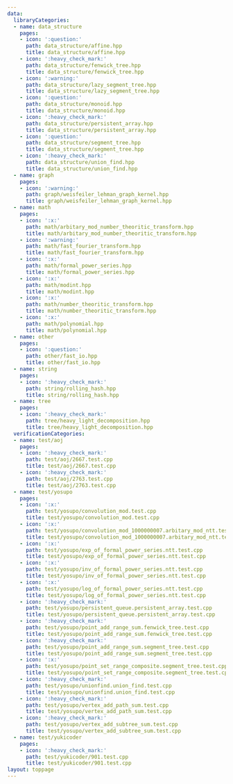```yaml
---
data:
  libraryCategories:
  - name: data_structure
    pages:
    - icon: ':question:'
      path: data_structure/affine.hpp
      title: data_structure/affine.hpp
    - icon: ':heavy_check_mark:'
      path: data_structure/fenwick_tree.hpp
      title: data_structure/fenwick_tree.hpp
    - icon: ':warning:'
      path: data_structure/lazy_segment_tree.hpp
      title: data_structure/lazy_segment_tree.hpp
    - icon: ':question:'
      path: data_structure/monoid.hpp
      title: data_structure/monoid.hpp
    - icon: ':heavy_check_mark:'
      path: data_structure/persistent_array.hpp
      title: data_structure/persistent_array.hpp
    - icon: ':question:'
      path: data_structure/segment_tree.hpp
      title: data_structure/segment_tree.hpp
    - icon: ':heavy_check_mark:'
      path: data_structure/union_find.hpp
      title: data_structure/union_find.hpp
  - name: graph
    pages:
    - icon: ':warning:'
      path: graph/weisfeiler_lehman_graph_kernel.hpp
      title: graph/weisfeiler_lehman_graph_kernel.hpp
  - name: math
    pages:
    - icon: ':x:'
      path: math/arbitary_mod_number_theoritic_transform.hpp
      title: math/arbitary_mod_number_theoritic_transform.hpp
    - icon: ':warning:'
      path: math/fast_fourier_transform.hpp
      title: math/fast_fourier_transform.hpp
    - icon: ':x:'
      path: math/formal_power_series.hpp
      title: math/formal_power_series.hpp
    - icon: ':x:'
      path: math/modint.hpp
      title: math/modint.hpp
    - icon: ':x:'
      path: math/number_theoritic_transform.hpp
      title: math/number_theoritic_transform.hpp
    - icon: ':x:'
      path: math/polynomial.hpp
      title: math/polynomial.hpp
  - name: other
    pages:
    - icon: ':question:'
      path: other/fast_io.hpp
      title: other/fast_io.hpp
  - name: string
    pages:
    - icon: ':heavy_check_mark:'
      path: string/rolling_hash.hpp
      title: string/rolling_hash.hpp
  - name: tree
    pages:
    - icon: ':heavy_check_mark:'
      path: tree/heavy_light_decomposition.hpp
      title: tree/heavy_light_decomposition.hpp
  verificationCategories:
  - name: test/aoj
    pages:
    - icon: ':heavy_check_mark:'
      path: test/aoj/2667.test.cpp
      title: test/aoj/2667.test.cpp
    - icon: ':heavy_check_mark:'
      path: test/aoj/2763.test.cpp
      title: test/aoj/2763.test.cpp
  - name: test/yosupo
    pages:
    - icon: ':x:'
      path: test/yosupo/convolution_mod.test.cpp
      title: test/yosupo/convolution_mod.test.cpp
    - icon: ':x:'
      path: test/yosupo/convolution_mod_1000000007.arbitary_mod_ntt.test.cpp
      title: test/yosupo/convolution_mod_1000000007.arbitary_mod_ntt.test.cpp
    - icon: ':x:'
      path: test/yosupo/exp_of_formal_power_series.ntt.test.cpp
      title: test/yosupo/exp_of_formal_power_series.ntt.test.cpp
    - icon: ':x:'
      path: test/yosupo/inv_of_formal_power_series.ntt.test.cpp
      title: test/yosupo/inv_of_formal_power_series.ntt.test.cpp
    - icon: ':x:'
      path: test/yosupo/log_of_formal_power_series.ntt.test.cpp
      title: test/yosupo/log_of_formal_power_series.ntt.test.cpp
    - icon: ':heavy_check_mark:'
      path: test/yosupo/persistent_queue.persistent_array.test.cpp
      title: test/yosupo/persistent_queue.persistent_array.test.cpp
    - icon: ':heavy_check_mark:'
      path: test/yosupo/point_add_range_sum.fenwick_tree.test.cpp
      title: test/yosupo/point_add_range_sum.fenwick_tree.test.cpp
    - icon: ':heavy_check_mark:'
      path: test/yosupo/point_add_range_sum.segment_tree.test.cpp
      title: test/yosupo/point_add_range_sum.segment_tree.test.cpp
    - icon: ':x:'
      path: test/yosupo/point_set_range_composite.segment_tree.test.cpp
      title: test/yosupo/point_set_range_composite.segment_tree.test.cpp
    - icon: ':heavy_check_mark:'
      path: test/yosupo/unionfind.union_find.test.cpp
      title: test/yosupo/unionfind.union_find.test.cpp
    - icon: ':heavy_check_mark:'
      path: test/yosupo/vertex_add_path_sum.test.cpp
      title: test/yosupo/vertex_add_path_sum.test.cpp
    - icon: ':heavy_check_mark:'
      path: test/yosupo/vertex_add_subtree_sum.test.cpp
      title: test/yosupo/vertex_add_subtree_sum.test.cpp
  - name: test/yukicoder
    pages:
    - icon: ':heavy_check_mark:'
      path: test/yukicoder/901.test.cpp
      title: test/yukicoder/901.test.cpp
layout: toppage
---
```


